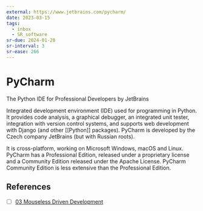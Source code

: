```yaml
---
external: https://www.jetbrains.com/pycharm/
date: 2023-03-15
tags:
  - inbox
  - SR_software
sr-due: 2024-01-28
sr-interval: 3
sr-ease: 266
---
```


# PyCharm

The Python IDE for Professional Developers by JetBrains

Integrated development environment (IDE) used for programming in Python. It
provides code analysis, a graphical debugger, an integrated unit tester,
integration with version control systems, and supports web development with
Django (and other [[Python]] packages). PyCharm is developed by the Czech
company JetBrains (but with Russian roots).

It is cross-platform, working on Microsoft Windows, macOS and Linux. PyCharm has
a Professional Edition, released under a proprietary license and a Community
Edition released under the Apache License. PyCharm Community Edition is less
extensive than the Professional Edition.

## References

- [ ] [03 Mouseless Driven Development](https://www.youtube.com/watch?v=UH6YVv9js3s)
